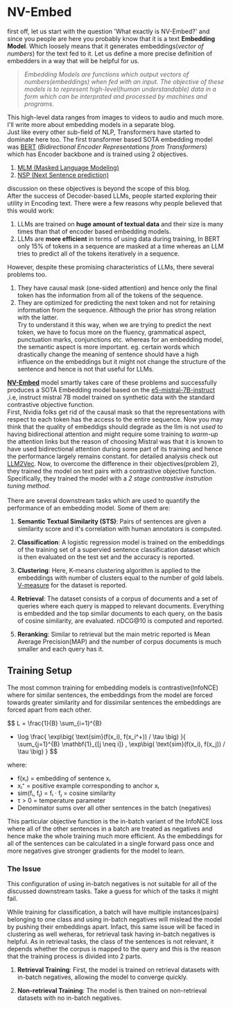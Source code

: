 # NV-Embed

first off, let us start with the question 'What exactly is NV-Embed?' and since you people are here you probably know that it is a text **Embedding Model**. Which loosely means that it generates embeddings(_vector of numbers_) for the text fed to it. Let us define a more precise definition of embedders in a way that will be helpful for us.
>_Embedding Models are functions which output vectors of numbers(*embeddings*) when fed with an input. The objective of these models is to represent high-level(human understandable) data in a form which can be interprated and processed by machines and programs._
>
This high-level data ranges from images to videos to audio and much more. I'll write more about embedding models in a separate blog.\
Just like every other sub-field of NLP, Transformers have started to dominate here too. The first transformer based SOTA embedding model was [BERT](https://arxiv.org/abs/1810.04805) (_Bidirectional Encoder Representations from Transformers_) which has Encoder backbone and is trained using 2 objectives.
1. <ins>MLM (Masked Language Modeling)</ins>
2. <ins>NSP (Next Sentence prediction)</ins>

discussion on these objectives is beyond the scope of this blog.\
After the success of Decoder-based LLMs, people started exploring their utility in Encoding text. There were a few reasons why people believed that this would work:
1. LLMs are trained on **huge amount of textual data** and their size is many times than that of encoder based embedding models.
2. LLMs are **more efficient** in terms of using data during training, In BERT only 15% of tokens in a sequence are masked at a time whereas an LLM tries to predict all of the tokens iteratively in a sequence. <!--can i plot a graph which compares this efficiency. like at what length of input does casual training becomes more efficient than mlm.-->

However, despite these promising characteristics of LLMs, there several problems too.

1. They have causal mask (one-sided attention) and hence only the final token has the information from all of the tokens of the sequence.
2. They are optimized for predicting the next token and not for retaining information from the sequence. Although the prior has strong relation with the latter.\
    Try to understand it this way, when we are trying to predict the next token, we have to focus more on the fluency, grammatical aspect, punctuation marks, conjunctions etc. whereas for an embedding model, the semantic aspect is more important. eg. certain words which drastically change the meaning of sentence should have a high influence on the embeddings but it might not change the structure of the sentence and hence is not that useful for LLMs.

[**NV-Embed**](https://arxiv.org/pdf/2405.17428) model smartly takes care of these problems and successfully produces a SOTA Embedding model based on the [e5-mistral-7B-instruct](https://huggingface.co/intfloat/e5-mistral-7b-instruct) ,i.e, instruct mistral 7B model trained on synthetic data with the standard contrastive objective function.\
First, Nvidia folks get rid of the causal mask so that the representations with respect to each token has the access to the entire sequence. Now you may think that the quality of embeddigs should degrade as the llm is not _used to_ having bidirectional attention and might require some training to _warm-up_ the attention links but the reason of choosing Mistral was that it is known to have used bidirectional attention during some part of its training and hence the performance largely remains constant. for detailed analysis check out [LLM2Vec](https://arxiv.org/pdf/2404.05961). Now, to overcome the difference in their objectives(problem 2), they trained the model on text pairs with a contrastive objective function. Specifically, they trained the model with a _2 stage contrastive instrution tuning method_.<br><br>
There are several downstream tasks which are used to quantify the performance of an embedding model. Some of them are:<br>
1. **Semantic Textual Similarity (STS)**: 
Pairs of sentences are given a similarity score and it's correlation with human annotators is computed.

2. **Classification**: 
A logistic regression model is trained on the embeddings of the training set of a supervied sentence classification dataset which is then evaluated on the test set and the accuracy is reported.

3. **Clustering**: 
Here, K-means clustering algorithm is applied to the embeddings with number of clusters equal to the number of gold labels. [V-measure](https://aclanthology.org/D07-1043.pdf) for the dataset is reported.

4. **Retrieval**: 
The dataset consists of a corpus of documents and a set of queries where each query is mapped to relevant documents. Everything is embedded and the top similar documents to each query, on the basis of cosine similarity, are evaluated. nDCG@10 is computed and reported.

5. **Reranking**: 
Similar to retrieval but the main metric reported is Mean Average Precision(MAP) and the number of corpus documents is much smaller and each query has it.

## Training Setup
The most common training for embedding models is contrastive(InfoNCE) where for similar sentences, the embeddings from the model are forced towards greater similarity and for dissimilar sentences the embeddings are forced apart from each other.<br>



$$
L = \frac{1}{B} \sum_{i=1}^{B} 
- \log 
\frac{
    \exp\big( \text{sim}(f(x_i), f(x_i^+)) / \tau \big)
}{
    \sum_{j=1}^{B} \mathbf{1}_{[j \neq i]} \, \exp\big( \text{sim}(f(x_i), f(x_j)) / \tau \big)
}
$$

where:

- f(xᵢ) = embedding of sentence xᵢ
- xᵢ⁺ = positive example corresponding to anchor xᵢ
- sim(fᵢ, fⱼ) = fᵢ · fⱼ = cosine similarity
- τ > 0 = temperature parameter
- Denominator sums over all other sentences in the batch (negatives)

This particular objective function is the in-batch variant of the InfoNCE loss where all of the other sentences in a batch are treated as negatives and hence make the whole training much more efficient. As the embeddings for all of the sentences can be calculated in a single forward pass once and more negatives give stronger gradients for the model to learn.

### The Issue

This configuration of using in-batch negatives is not suitable for all of the discussed downstream tasks. Take a guess for which of the tasks it might fail.

While training for classification, a batch will have multiple instances(pairs) belonging to one class and using in-batch negatives will mislead the model by pushing their embeddings apart. Infact, this same issue will be faced in clustering as well weheras, for retrieval task having in-batch negatives is helpful. As in retrieval tasks, the class of the sentences is not relevant, it depends whether the corpus is mapped to the query and this is the reason that the training process is divided into 2 parts.

1. **Retrieval Training**:
First, the model is trained on retrieval datasets with in-batch negatives, allowing the model to converge quickly.

2. **Non-retrieval Training**:
The model is then trained on non-retrieval datasets with no in-batch negatives.


